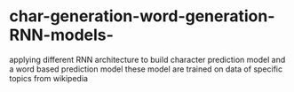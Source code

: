 # char-generation-word-generation-RNN-models-
applying different RNN architecture to build character prediction model and a word based prediction model these model are trained on data of specific topics from wikipedia
